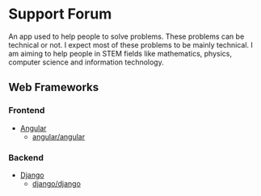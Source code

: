 # Support Forum

An app used to help people to solve problems. These problems can be technical or not. I expect most of these problems to be
mainly technical. I am aiming to help people in STEM fields like mathematics, physics, computer science and information technology. 

## Web Frameworks

### Frontend
* [Angular](https://angular.io/)
	* [angular/angular](https://github.com/angular/angular)

### Backend
* [Django](https://www.djangoproject.com/)
	* [django/django](https://github.com/django/django)



